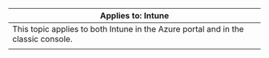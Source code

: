 |Applies to: Intune |
|--|
|This topic applies to both Intune in the Azure portal and in the classic console.|
| |
